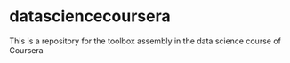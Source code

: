 # datasciencecoursera
This is a repository for the toolbox assembly in the data science course of Coursera
